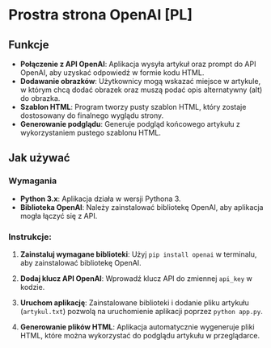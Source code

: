 # Prostra strona OpenAI [PL]

## Funkcje

- **Połączenie z API OpenAI**: Aplikacja wysyła artykuł oraz prompt do API OpenAI, aby uzyskać odpowiedź w formie kodu HTML.
- **Dodawanie obrazków**: Użytkownicy mogą wskazać miejsce w artykule, w którym chcą dodać obrazek oraz muszą podać opis alternatywny (alt) do obrazka.
- **Szablon HTML**: Program tworzy pusty szablon HTML, który zostaje dostosowany do finalnego wyglądu strony.
- **Generowanie podglądu**: Generuje podgląd końcowego artykułu z wykorzystaniem pustego szablonu HTML.

## Jak używać

### Wymagania

- **Python 3.x**: Aplikacja działa w wersji Pythona 3.
- **Biblioteka OpenAI**: Należy zainstalować bibliotekę OpenAI, aby aplikacja mogła łączyć się z API.
  
### Instrukcje:

1. **Zainstaluj wymagane biblioteki**:
   Użyj `pip install openai` w terminalu, aby zainstalować bibliotekę OpenAI.

2. **Dodaj klucz API OpenAI**:
   Wprowadź klucz API do zmiennej `api_key` w kodzie.

3. **Uruchom aplikację**:
   Zainstalowane biblioteki i dodanie pliku artykułu (`artykul.txt`) pozwolą na uruchomienie aplikacji poprzez `python app.py`.

4. **Generowanie plików HTML**:
   Aplikacja automatycznie wygeneruje pliki HTML, które można wykorzystać do podglądu artykułu w przeglądarce.
